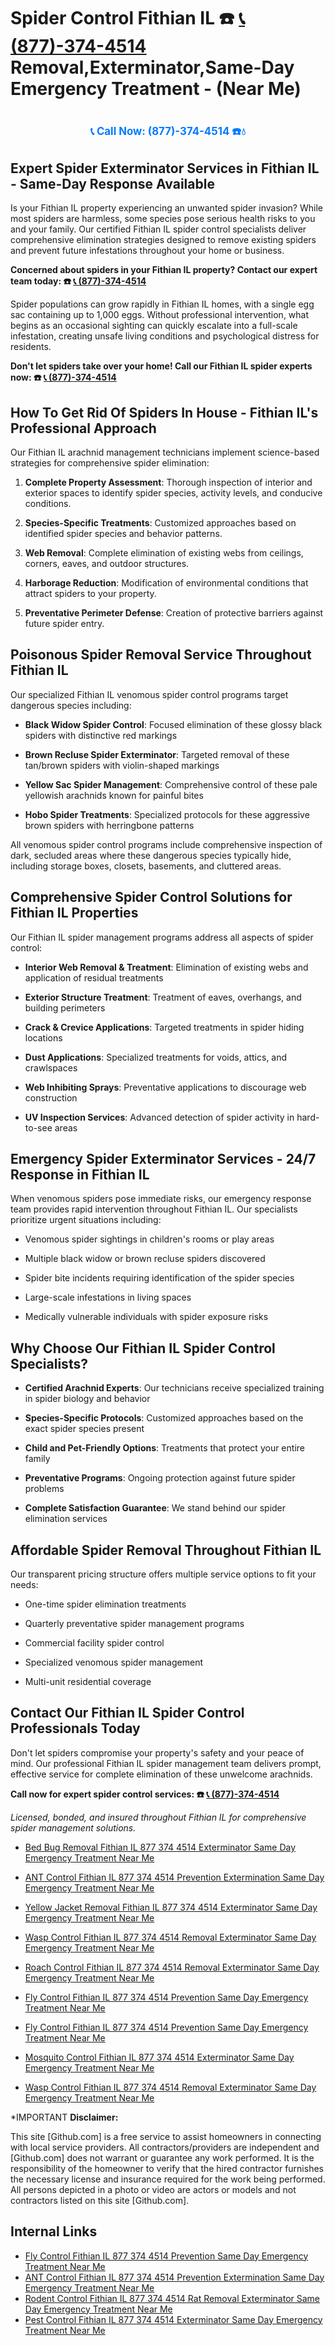 # Spider Control Fithian IL ☎️ [📞 (877)-374-4514](https://pest-control-4514.netlify.app) Removal,Exterminator,Same-Day Emergency Treatment - (Near Me)
# 

<p align="center" style="font-size: 1.2em; font-weight: bold; margin: 20px 0;">
  <a href="https://pest-control-4514.netlify.app" target="_blank" style="color: #007BFF; text-decoration: none;">📞 Call Now: (877)-374-4514 ☎️💧</a>
</p>

## Expert Spider Exterminator Services in Fithian IL - Same-Day Response Available

Is your Fithian IL property experiencing an unwanted spider invasion? While most spiders are harmless, some species pose serious health risks to you and your family. Our certified Fithian IL spider control specialists deliver comprehensive elimination strategies designed to remove existing spiders and prevent future infestations throughout your home or business.

**Concerned about spiders in your Fithian IL property? Contact our expert team today: ☎️ [📞 (877)-374-4514](https://pest-control-4514.netlify.app)**

Spider populations can grow rapidly in Fithian IL homes, with a single egg sac containing up to 1,000 eggs. Without professional intervention, what begins as an occasional sighting can quickly escalate into a full-scale infestation, creating unsafe living conditions and psychological distress for residents.

**Don't let spiders take over your home! Call our Fithian IL spider experts now: ☎️ [📞 (877)-374-4514](https://pest-control-4514.netlify.app)**

## How To Get Rid Of Spiders In House - Fithian IL's Professional Approach

Our Fithian IL arachnid management technicians implement science-based strategies for comprehensive spider elimination:

1. **Complete Property Assessment**: Thorough inspection of interior and exterior spaces to identify spider species, activity levels, and conducive conditions.

2. **Species-Specific Treatments**: Customized approaches based on identified spider species and behavior patterns.

3. **Web Removal**: Complete elimination of existing webs from ceilings, corners, eaves, and outdoor structures.

4. **Harborage Reduction**: Modification of environmental conditions that attract spiders to your property.

5. **Preventative Perimeter Defense**: Creation of protective barriers against future spider entry.

## Poisonous Spider Removal Service Throughout Fithian IL

Our specialized Fithian IL venomous spider control programs target dangerous species including:

- **Black Widow Spider Control**: Focused elimination of these glossy black spiders with distinctive red markings

- **Brown Recluse Spider Exterminator**: Targeted removal of these tan/brown spiders with violin-shaped markings

- **Yellow Sac Spider Management**: Comprehensive control of these pale yellowish arachnids known for painful bites

- **Hobo Spider Treatments**: Specialized protocols for these aggressive brown spiders with herringbone patterns

All venomous spider control programs include comprehensive inspection of dark, secluded areas where these dangerous species typically hide, including storage boxes, closets, basements, and cluttered areas.

## Comprehensive Spider Control Solutions for Fithian IL Properties

Our Fithian IL spider management programs address all aspects of spider control:

- **Interior Web Removal & Treatment**: Elimination of existing webs and application of residual treatments

- **Exterior Structure Treatment**: Treatment of eaves, overhangs, and building perimeters

- **Crack & Crevice Applications**: Targeted treatments in spider hiding locations

- **Dust Applications**: Specialized treatments for voids, attics, and crawlspaces

- **Web Inhibiting Sprays**: Preventative applications to discourage web construction

- **UV Inspection Services**: Advanced detection of spider activity in hard-to-see areas

## Emergency Spider Exterminator Services - 24/7 Response in Fithian IL

When venomous spiders pose immediate risks, our emergency response team provides rapid intervention throughout Fithian IL. Our specialists prioritize urgent situations including:

- Venomous spider sightings in children's rooms or play areas

- Multiple black widow or brown recluse spiders discovered

- Spider bite incidents requiring identification of the spider species

- Large-scale infestations in living spaces

- Medically vulnerable individuals with spider exposure risks

## Why Choose Our Fithian IL Spider Control Specialists?

- **Certified Arachnid Experts**: Our technicians receive specialized training in spider biology and behavior

- **Species-Specific Protocols**: Customized approaches based on the exact spider species present

- **Child and Pet-Friendly Options**: Treatments that protect your entire family

- **Preventative Programs**: Ongoing protection against future spider problems

- **Complete Satisfaction Guarantee**: We stand behind our spider elimination services

## Affordable Spider Removal Throughout Fithian IL

Our transparent pricing structure offers multiple service options to fit your needs:

- One-time spider elimination treatments

- Quarterly preventative spider management programs

- Commercial facility spider control

- Specialized venomous spider management

- Multi-unit residential coverage

## Contact Our Fithian IL Spider Control Professionals Today

Don't let spiders compromise your property's safety and your peace of mind. Our professional Fithian IL spider management team delivers prompt, effective service for complete elimination of these unwelcome arachnids.

**Call now for expert spider control services: ☎️ [📞 (877)-374-4514](https://pest-control-4514.netlify.app)**

*Licensed, bonded, and insured throughout Fithian IL for comprehensive spider management solutions.*


- [Bed Bug Removal Fithian IL 877 374 4514 Exterminator Same Day Emergency Treatment Near Me](https://github.com/allyoucaneatsushiin/plumbing-texas/blob/main/Bed-Bug-Removal-Fithian-IL-877-374-4514-Exterminator-Same-Day-Emergency-Treatment-Near-Me.md)
- [ANT Control Fithian IL 877 374 4514 Prevention Extermination Same Day Emergency Treatment Near Me](https://github.com/allyoucaneatsushiin/plumbing-texas/blob/main/ANT-Control-Fithian-IL-877-374-4514-Prevention-Extermination-Same-Day-Emergency-Treatment-Near-Me.md)
- [Yellow Jacket Removal Fithian IL 877 374 4514 Exterminator Same Day Emergency Treatment Near Me](https://github.com/allyoucaneatsushiin/plumbing-texas/blob/main/Yellow-Jacket-Removal-Fithian-IL-877-374-4514-Exterminator-Same-Day-Emergency-Treatment-Near-Me.md)


- [Wasp Control Fithian IL 877 374 4514 Removal Exterminator Same Day Emergency Treatment Near Me](https://github.com/allyoucaneatsushiin/plumbing-texas/blob/main/Wasp-Control-Fithian-IL-877-374-4514-Removal-Exterminator-Same-Day-Emergency-Treatment-Near-Me.md)
- [Roach Control Fithian IL 877 374 4514 Removal Exterminator Same Day Emergency Treatment Near Me](https://github.com/allyoucaneatsushiin/plumbing-texas/blob/main/Roach-Control-Fithian-IL-877-374-4514-Removal-Exterminator-Same-Day-Emergency-Treatment-Near-Me.md)
- [Fly Control Fithian IL 877 374 4514 Prevention Same Day Emergency Treatment Near Me](https://github.com/allyoucaneatsushiin/plumbing-texas/blob/main/Fly-Control-Fithian-IL-877-374-4514-Prevention-Same-Day-Emergency-Treatment-Near-Me.md)


- [Fly Control Fithian IL 877 374 4514 Prevention Same Day Emergency Treatment Near Me](https://github.com/allyoucaneatsushiin/plumbing-texas/blob/main/Fly-Control-Fithian-IL-877-374-4514-Prevention-Same-Day-Emergency-Treatment-Near-Me.md)
- [Mosquito Control Fithian IL 877 374 4514 Exterminator Same Day Emergency Treatment Near Me](https://github.com/allyoucaneatsushiin/plumbing-texas/blob/main/Mosquito-Control-Fithian-IL-877-374-4514-Exterminator-Same-Day-Emergency-Treatment-Near-Me.md)
- [Wasp Control Fithian IL 877 374 4514 Removal Exterminator Same Day Emergency Treatment Near Me](https://github.com/allyoucaneatsushiin/plumbing-texas/blob/main/Wasp-Control-Fithian-IL-877-374-4514-Removal-Exterminator-Same-Day-Emergency-Treatment-Near-Me.md)


*IMPORTANT **Disclaimer:**  

This site [Github.com] is a free service to assist homeowners in connecting with local service providers. All contractors/providers are independent and [Github.com] does not warrant or guarantee any work performed. It is the responsibility of the homeowner to verify that the hired contractor furnishes the necessary license and insurance required for the work being performed. All persons depicted in a photo or video are actors or models and not contractors listed on this site [Github.com].


## Internal Links
- [Fly Control Fithian IL 877 374 4514 Prevention Same Day Emergency Treatment Near Me](https://github.com/allyoucaneatsushiin/plumbing-texas/blob/main/Fly-Control-Fithian-IL-877-374-4514-Prevention-Same-Day-Emergency-Treatment-Near-Me.md)
- [ANT Control Fithian IL 877 374 4514 Prevention Extermination Same Day Emergency Treatment Near Me](https://github.com/allyoucaneatsushiin/plumbing-texas/blob/main/ANT-Control-Fithian-IL-877-374-4514-Prevention-Extermination-Same-Day-Emergency-Treatment-Near-Me.md)
- [Rodent Control Fithian IL 877 374 4514 Rat Removal Exterminator Same Day Emergency Treatment Near Me](https://github.com/allyoucaneatsushiin/plumbing-texas/blob/main/Rodent-Control-Fithian-IL-877-374-4514-Rat-Removal-Exterminator-Same-Day-Emergency-Treatment-Near-Me.md)
- [Pest Control Fithian IL 877 374 4514 Exterminator Same Day Emergency Treatment Near Me](https://github.com/allyoucaneatsushiin/plumbing-texas/blob/main/Pest-Control-Fithian-IL-877-374-4514-Exterminator-Same-Day-Emergency-Treatment-Near-Me.md)
